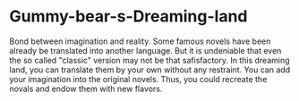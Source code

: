 # Gummy-bear-s-Dreaming-land
Bond between imagination and reality.
Some famous novels have been already be translated into another language. But it is  undeniable that even the so called "classic" version may not be that safisfactory. 
In this dreaming land, you can translate them by your own without any restraint.
You can add your imagination into the original novels.
Thus, you could recreate the novals and endow them with new flavors.  
